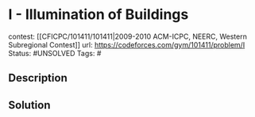 # I - Illumination of Buildings

contest: [[CFICPC/101411/101411|2009-2010 ACM-ICPC, NEERC, Western Subregional Contest]]
url: https://codeforces.com/gym/101411/problem/I
Status: #UNSOLVED
Tags: #

## Description

## Solution

